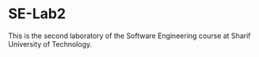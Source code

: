 # SE-Lab2
This is the second laboratory of the Software Engineering course at Sharif University of Technology.
